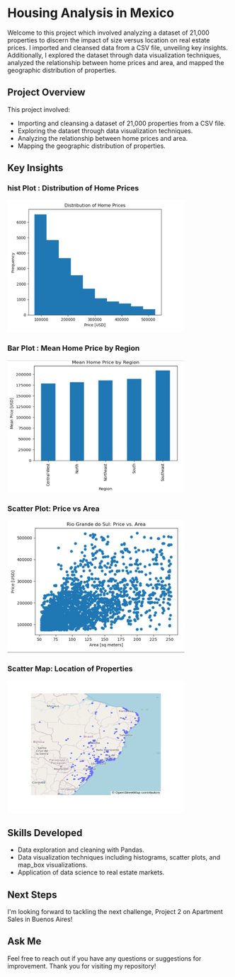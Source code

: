 # Housing Analysis in Mexico

Welcome to this project which involved analyzing a dataset of 21,000 properties to discern the impact of size versus location on real estate prices.
I imported and cleansed data from a CSV file, unveiling key insights. Additionally, I explored the dataset through data visualization techniques, analyzed the relationship between home prices and area, and mapped the geographic distribution of properties.

## Project Overview

This project involved:

- Importing and cleansing a dataset of 21,000 properties from a CSV file.
- Exploring the dataset through data visualization techniques.
- Analyzing the relationship between home prices and area.
- Mapping the geographic distribution of properties.

## Key Insights

### hist Plot : Distribution of Home Prices
<img src="images/histogram_homes_prices.png" alt="Histogram Distribution of Home Prices" width="400" height="300">

### Bar Plot : Mean Home Price by Region
<img src="images/plot_mean_price_region.png" alt="Mean Home Price by Region" width="400" height="300">

### Scatter Plot: Price vs Area
<img src="images/scatter_plot_Price_Area.png" alt="Scatter Plot: Price vs Area" width="400" height="300">

### Scatter Map: Location of Properties
<img src="images/Map_box_Location.png" alt="Scatter Map: Location of Properties" width="400" height="300">

## Skills Developed

- Data exploration and cleaning with Pandas.
- Data visualization techniques including histograms, scatter plots, and map_box visualizations.
- Application of data science to real estate markets.

## Next Steps

I'm looking forward to tackling the next challenge, Project 2 on Apartment Sales in Buenos Aires!

## Ask Me 

Feel free to reach out if you have any questions or suggestions for improvement. Thank you for visiting my repository!

